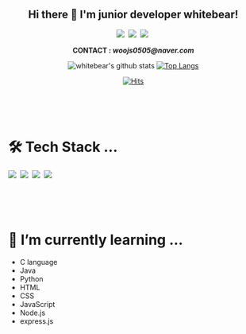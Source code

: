 <div align = center>

## Hi there 👋 I'm junior developer whitebear!

<p>
<a href="https://www.instagram.com/wbear_thelayer/"><img src="https://img.shields.io/badge/Instagram-E4405F?style=flat-square&logo=Instagram&logoColor=white&link=https://www.instagram.com/wbear_thelayer/"/></a>&nbsp
<a href="https://white-world.tistory.com/"><img src="http://img.shields.io/badge/Tistory-2d3436?style=flat-square&logo=Tistory&logoColor=white&link=https://white-world.tistory.com/"/></a>&nbsp
<a href="https://blog.naver.com/woojs0505/"><img src="http://img.shields.io/badge/NAVER Blog-27ae60?style=flat-square&logo=Naver&logoColor=white&link=https://blog.naver.com/woojs0505"/></a>&nbsp
</p>
<strong>CONTACT : <em>woojs0505@naver.com</em></strong>

![whitebear's github stats](https://github-readme-stats.vercel.app/api?username=whitebear05&theme=vue&show_icons=true&hide_border=true)
[![Top Langs](https://github-readme-stats.vercel.app/api/top-langs/?username=whitebear05&theme=vue&layout=compact&hide_border=true)](https://github.com/anuraghazra/github-readme-stats)<br>

[![Hits](https://hits.seeyoufarm.com/api/count/incr/badge.svg?url=https%3A%2F%2Fgithub.com%2Fwhitebear05&count_bg=%2379C83D&title_bg=%23555555&icon=&icon_color=%23E7E7E7&title=hits&edge_flat=false)](https://hits.seeyoufarm.com)

<br><br><br>
</div>

<!--
**whitebear05/whitebear05** is a ✨ _special_ ✨ repository because its `README.md` (this file) appears on your GitHub profile.

Here are some ideas to get you started:

- 🔭 I’m currently working on ...
- 🌱 I’m currently learning ...
- 👯 I’m looking to collaborate on ...
- 🤔 I’m looking for help with ...
- 💬 Ask me about ...
- 📫 How to reach me: ...
- 😄 Pronouns: ...
- ⚡ Fun fact: ...
-->


# 🛠 Tech Stack ...
<p>
<img src="https://img.shields.io/badge/C-A8B9CC?style=flat-square&logo=C&logoColor=white"/></a>&nbsp
<img src="https://img.shields.io/badge/HTML5-E34F26?style=flat-square&logo=HTML5&logoColor=white"/></a>&nbsp
<img src="https://img.shields.io/badge/CSS3-1572B6?style=flat-square&logo=CSS3&logoColor=white"/></a>&nbsp
<img src="https://img.shields.io/badge/JavaScript-F7DF1E?style=flat-square&logo=JavaScript&logoColor=white"/></a>&nbsp
</p>

<br><br><br>

# 🌱 I’m currently learning ...
  - C language
  - Java
  - Python
  - HTML
  - CSS
  - JavaScript
  - Node.js
  - express.js


